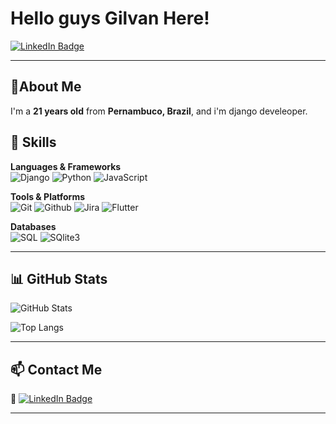# Hello guys Gilvan Here!

[![LinkedIn Badge](https://img.shields.io/badge/LinkedIn-blue?logo=linkedin)](https://www.linkedin.com/in/gilvan-filho-4605042a6?utm_source=share&utm_campaign=share_via&utm_content=profile&utm_medium=android_app)


---

## 🧑About Me

I'm a **21 years old** from **Pernambuco, Brazil**, and i'm django develeoper.


## 🧰 Skills

**Languages & Frameworks**  
![Django](https://img.shields.io/badge/django-%23092E20.svg?style=for-the-badge&logo=django&logoColor=white)
![Python](https://img.shields.io/badge/Python-%233776AB?style=for-the-badge&logo=python&logoColor=white)
![JavaScript](https://img.shields.io/badge/JavaScript-%23F7DF1E?style=for-the-badge&logo=javascript&logoColor=black)




**Tools & Platforms**  
![Git](https://img.shields.io/badge/Git-2496ED?style=flat&logo=git&logoColor=white)
![Github](https://img.shields.io/badge/Github-326CE5?style=flat&logo=github&logoColor=white)
![Jira](https://img.shields.io/badge/Jira-232F3E?style=flat&logo=jira&logoColor=white)
![Flutter](https://img.shields.io/badge/FlutterFlow-25A162?style=flat&logo=flutter5&logoColor=white)

**Databases**  
![SQL](https://img.shields.io/badge/SQL-336791?style=flat&logo=sql&logoColor=white)
![SQlite3](https://img.shields.io/badge/SQlite3-47A248?style=flat&logo=sqlite&logoColor=white)

---

## 📊 GitHub Stats

![GitHub Stats](https://github-readme-stats.vercel.app/api?username=Gilvan14&show_icons=true&theme=tokyonight)

![Top Langs](https://github-readme-stats.vercel.app/api/top-langs/?username=Gilvan14&layout=compact&theme=tokyonight)


---

## 📫 Contact Me

🔗 [![LinkedIn Badge](https://img.shields.io/badge/LinkedIn-blue?logo=linkedin)](https://www.linkedin.com/in/gilvan-filho-4605042a6?utm_source=share&utm_campaign=share_via&utm_content=profile&utm_medium=android_app)


---